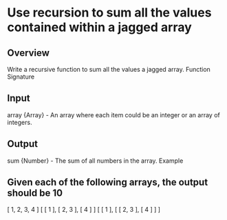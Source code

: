 # Use recursion to sum all the values contained within a jagged array
## Overview
Write a recursive function to sum all the values a jagged array. Function Signature
## Input
array {Array} - An array where each item could be an integer or an array of integers.
## Output
sum {Number} - The sum of all numbers in the array. Example
## Given each of the following arrays, the output should be 10
[ 1, 2, 3, 4 ]
[ [ 1 ], [ 2, 3 ], [ 4 ] ]
[ [ 1 ], [ [ 2, 3 ], [ 4 ] ] ]
